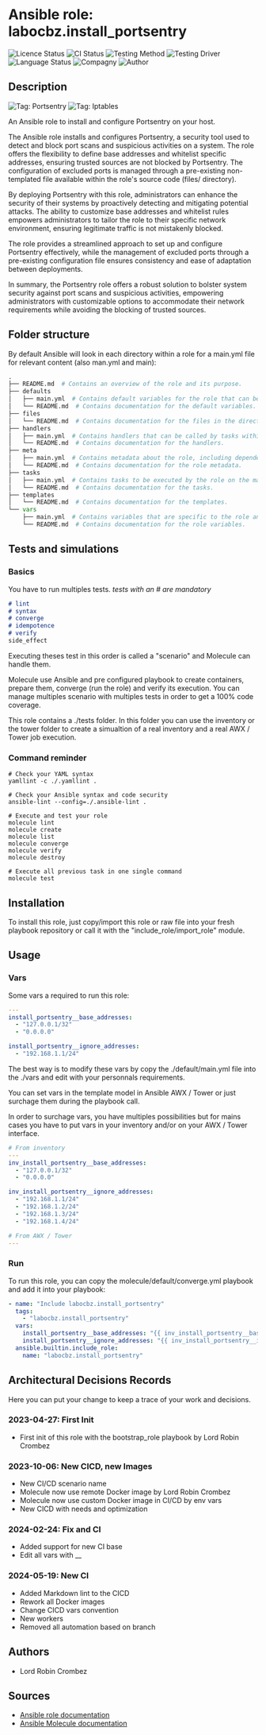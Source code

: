 # Ansible role: labocbz.install_portsentry

![Licence Status](https://img.shields.io/badge/licence-MIT-brightgreen)
![CI Status](https://img.shields.io/badge/CI-success-brightgreen)
![Testing Method](https://img.shields.io/badge/Testing%20Method-Ansible%20Molecule-blueviolet)
![Testing Driver](https://img.shields.io/badge/Testing%20Driver-docker-blueviolet)
![Language Status](https://img.shields.io/badge/language-Ansible-red)
![Compagny](https://img.shields.io/badge/Compagny-Labo--CBZ-blue)
![Author](https://img.shields.io/badge/Author-Lord%20Robin%20Cbz-blue)

## Description

![Tag: Portsentry](https://img.shields.io/badge/Tech-Portsentry-orange)
![Tag: Iptables](https://img.shields.io/badge/Tech-Iptables-orange)

An Ansible role to install and configure Portsentry on your host.

The Ansible role installs and configures Portsentry, a security tool used to detect and block port scans and suspicious activities on a system. The role offers the flexibility to define base addresses and whitelist specific addresses, ensuring trusted sources are not blocked by Portsentry. The configuration of excluded ports is managed through a pre-existing non-templated file available within the role's source code (files/ directory).

By deploying Portsentry with this role, administrators can enhance the security of their systems by proactively detecting and mitigating potential attacks. The ability to customize base addresses and whitelist rules empowers administrators to tailor the role to their specific network environment, ensuring legitimate traffic is not mistakenly blocked.

The role provides a streamlined approach to set up and configure Portsentry effectively, while the management of excluded ports through a pre-existing configuration file ensures consistency and ease of adaptation between deployments.

In summary, the Portsentry role offers a robust solution to bolster system security against port scans and suspicious activities, empowering administrators with customizable options to accommodate their network requirements while avoiding the blocking of trusted sources.

## Folder structure

By default Ansible will look in each directory within a role for a main.yml file for relevant content (also man.yml and main):

```PYTHON
.
├── README.md  # Contains an overview of the role and its purpose.
├── defaults
│   ├── main.yml  # Contains default variables for the role that can be overridden by users.
│   └── README.md  # Contains documentation for the default variables.
├── files
│   └── README.md  # Contains documentation for the files in the directory.
├── handlers
│   ├── main.yml  # Contains handlers that can be called by tasks within the role.
│   └── README.md  # Contains documentation for the handlers.
├── meta
│   ├── main.yml  # Contains metadata about the role, including dependencies and supported platforms.
│   └── README.md  # Contains documentation for the role metadata.
├── tasks
│   ├── main.yml  # Contains tasks to be executed by the role on the managed nodes.
│   └── README.md  # Contains documentation for the tasks.
├── templates
│   └── README.md  # Contains documentation for the templates.
└── vars
    ├── main.yml  # Contains variables that are specific to the role and are not meant to be overridden.
    └── README.md  # Contains documentation for the role variables.
```

## Tests and simulations

### Basics

You have to run multiples tests. *tests with an # are mandatory*

```MARKDOWN
# lint
# syntax
# converge
# idempotence
# verify
side_effect
```

Executing theses test in this order is called a "scenario" and Molecule can handle them.

Molecule use Ansible and pre configured playbook to create containers, prepare them, converge (run the role) and verify its execution.
You can manage multiples scenario with multiples tests in order to get a 100% code coverage.

This role contains a ./tests folder. In this folder you can use the inventory or the tower folder to create a simualtion of a real inventory and a real AWX / Tower job execution.

### Command reminder

```SHELL
# Check your YAML syntax
yamllint -c ./.yamllint .

# Check your Ansible syntax and code security
ansible-lint --config=./.ansible-lint .

# Execute and test your role
molecule lint
molecule create
molecule list
molecule converge
molecule verify
molecule destroy

# Execute all previous task in one single command
molecule test
```

## Installation

To install this role, just copy/import this role or raw file into your fresh playbook repository or call it with the "include_role/import_role" module.

## Usage

### Vars

Some vars a required to run this role:

```YAML
---
install_portsentry__base_addresses:
  - "127.0.0.1/32"
  - "0.0.0.0"

install_portsentry__ignore_addresses:
  - "192.168.1.1/24"

```

The best way is to modify these vars by copy the ./default/main.yml file into the ./vars and edit with your personnals requirements.

You can set vars in the template model in Ansible AWX / Tower or just surchage them during the playbook call.

In order to surchage vars, you have multiples possibilities but for mains cases you have to put vars in your inventory and/or on your AWX / Tower interface.

```YAML
# From inventory
---
inv_install_portsentry__base_addresses:
  - "127.0.0.1/32"
  - "0.0.0.0"

inv_install_portsentry__ignore_addresses:
  - "192.168.1.1/24"
  - "192.168.1.2/24"
  - "192.168.1.3/24"
  - "192.168.1.4/24"

```

```YAML
# From AWX / Tower
---

```

### Run

To run this role, you can copy the molecule/default/converge.yml playbook and add it into your playbook:

```YAML
- name: "Include labocbz.install_portsentry"
  tags:
    - "labocbz.install_portsentry"
  vars:
    install_portsentry__base_addresses: "{{ inv_install_portsentry__base_addresses }}"
    install_portsentry__ignore_addresses: "{{ inv_install_portsentry__ignore_addresses }}"
  ansible.builtin.include_role:
    name: "labocbz.install_portsentry"
```

## Architectural Decisions Records

Here you can put your change to keep a trace of your work and decisions.

### 2023-04-27: First Init

* First init of this role with the bootstrap_role playbook by Lord Robin Crombez

### 2023-10-06: New CICD, new Images

* New CI/CD scenario name
* Molecule now use remote Docker image by Lord Robin Crombez
* Molecule now use custom Docker image in CI/CD by env vars
* New CICD with needs and optimization

### 2024-02-24: Fix and CI

* Added support for new CI base
* Edit all vars with __

### 2024-05-19: New CI

* Added Markdown lint to the CICD
* Rework all Docker images
* Change CICD vars convention
* New workers
* Removed all automation based on branch

## Authors

* Lord Robin Crombez

## Sources

* [Ansible role documentation](https://docs.ansible.com/ansible/latest/playbook_guide/playbooks_reuse_roles.html)
* [Ansible Molecule documentation](https://molecule.readthedocs.io/)
